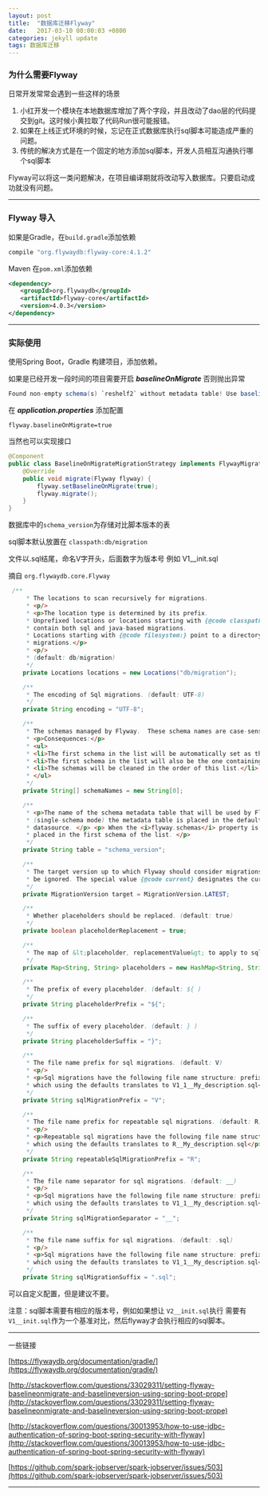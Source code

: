 ```yaml
---
layout: post
title:  "数据库迁移Flyway"
date:   2017-03-10 00:00:03 +0800
categories: jekyll update
tags: 数据库迁移
---
```




### 为什么需要Flyway

日常开发常常会遇到一些这样的场景

1. 小红开发一个模块在本地数据库增加了两个字段，并且改动了dao层的代码提交到git。这时候小黄拉取了代码Run很可能报错。
2. 如果在上线正式环境的时候，忘记在正式数据库执行sql脚本可能造成严重的问题。
3. 传统的解决方式是在一个固定的地方添加sql脚本，开发人员相互沟通执行哪个sql脚本

Flyway可以将这一类问题解决，在项目编译期就将改动写入数据库。只要启动成功就没有问题。

---


### Flyway 导入


如果是Gradle，在```build.gradle```添加依赖

```groovy
compile "org.flywaydb:flyway-core:4.1.2"
```

Maven  在```pom.xml```添加依赖

```xml
<dependency>
　　<groupId>org.flywaydb</groupId>
　　<artifactId>flyway-core</artifactId>
　　<version>4.0.3</version>
</dependency>
```

---


### 实际使用


使用Spring Boot，Gradle 构建项目，添加依赖。


如果是已经开发一段时间的项目需要开启 ***baselineOnMigrate*** 否则抛出异常

```java
Found non-empty schema(s) `reshelf2` without metadata table! Use baseline() or set baselineOnMigrate to true to initialize the metadata table. 
```

在   ***application.properties***  添加配置



```flyway.baselineOnMigrate=true```




当然也可以实现接口

```java
@Component
public class BaselineOnMigrateMigrationStrategy implements FlywayMigrationStrategy {
    @Override
    public void migrate(Flyway flyway) {
        flyway.setBaselineOnMigrate(true);
        flyway.migrate();
    }
}
```

数据库中的```schema_version```为存储对比脚本版本的表

sql脚本默认放置在  ```classpath:db/migration```

文件以.sql结尾，命名V字开头，后面数字为版本号 例如 V1__init.sql

摘自 ```org.flywaydb.core.Flyway```


```java
 /**
     * The locations to scan recursively for migrations.
     * <p/>
     * <p>The location type is determined by its prefix.
     * Unprefixed locations or locations starting with {@code classpath:} point to a package on the classpath and may
     * contain both sql and java-based migrations.
     * Locations starting with {@code filesystem:} point to a directory on the filesystem and may only contain sql
     * migrations.</p>
     * <p/>
     * (default: db/migration)
     */
    private Locations locations = new Locations("db/migration");

    /**
     * The encoding of Sql migrations. (default: UTF-8)
     */
    private String encoding = "UTF-8";

    /**
     * The schemas managed by Flyway.  These schema names are case-sensitive. (default: The default schema for the datasource connection)
     * <p>Consequences:</p>
     * <ul>
     * <li>The first schema in the list will be automatically set as the default one during the migration.</li>
     * <li>The first schema in the list will also be the one containing the metadata table.</li>
     * <li>The schemas will be cleaned in the order of this list.</li>
     * </ul>
     */
    private String[] schemaNames = new String[0];

    /**
     * <p>The name of the schema metadata table that will be used by Flyway. (default: schema_version)</p><p> By default
     * (single-schema mode) the metadata table is placed in the default schema for the connection provided by the
     * datasource. </p> <p> When the <i>flyway.schemas</i> property is set (multi-schema mode), the metadata table is
     * placed in the first schema of the list. </p>
     */
    private String table = "schema_version";

    /**
     * The target version up to which Flyway should consider migrations. Migrations with a higher version number will
     * be ignored. The special value {@code current} designates the current version of the schema (default: the latest version)
     */
    private MigrationVersion target = MigrationVersion.LATEST;

    /**
     * Whether placeholders should be replaced. (default: true)
     */
    private boolean placeholderReplacement = true;

    /**
     * The map of &lt;placeholder, replacementValue&gt; to apply to sql migration scripts.
     */
    private Map<String, String> placeholders = new HashMap<String, String>();

    /**
     * The prefix of every placeholder. (default: ${ )
     */
    private String placeholderPrefix = "${";

    /**
     * The suffix of every placeholder. (default: } )
     */
    private String placeholderSuffix = "}";

    /**
     * The file name prefix for sql migrations. (default: V)
     * <p/>
     * <p>Sql migrations have the following file name structure: prefixVERSIONseparatorDESCRIPTIONsuffix ,
     * which using the defaults translates to V1_1__My_description.sql</p>
     */
    private String sqlMigrationPrefix = "V";

    /**
     * The file name prefix for repeatable sql migrations. (default: R)
     * <p/>
     * <p>Repeatable sql migrations have the following file name structure: prefixSeparatorDESCRIPTIONsuffix ,
     * which using the defaults translates to R__My_description.sql</p>
     */
    private String repeatableSqlMigrationPrefix = "R";

    /**
     * The file name separator for sql migrations. (default: __)
     * <p/>
     * <p>Sql migrations have the following file name structure: prefixVERSIONseparatorDESCRIPTIONsuffix ,
     * which using the defaults translates to V1_1__My_description.sql</p>
     */
    private String sqlMigrationSeparator = "__";

    /**
     * The file name suffix for sql migrations. (default: .sql)
     * <p/>
     * <p>Sql migrations have the following file name structure: prefixVERSIONseparatorDESCRIPTIONsuffix ,
     * which using the defaults translates to V1_1__My_description.sql</p>
     */
    private String sqlMigrationSuffix = ".sql";

```


可以自定义配置，但是建议不要。

注意：sql脚本需要有相应的版本号，例如如果想让 ```V2__init.sql```执行 需要有```V1__init.sql```作为一个基准对比，然后flyway才会执行相应的sql脚本。

---


一些链接

[https://flywaydb.org/documentation/gradle/](https://flywaydb.org/documentation/gradle/)



[http://stackoverflow.com/questions/33029311/setting-flyway-baselineonmigrate-and-baselineversion-using-spring-boot-prope](http://stackoverflow.com/questions/33029311/setting-flyway-baselineonmigrate-and-baselineversion-using-spring-boot-prope)



[http://stackoverflow.com/questions/30013953/how-to-use-jdbc-authentication-of-spring-boot-spring-security-with-flyway](http://stackoverflow.com/questions/30013953/how-to-use-jdbc-authentication-of-spring-boot-spring-security-with-flyway)



[https://github.com/spark-jobserver/spark-jobserver/issues/503](https://github.com/spark-jobserver/spark-jobserver/issues/503)



---

